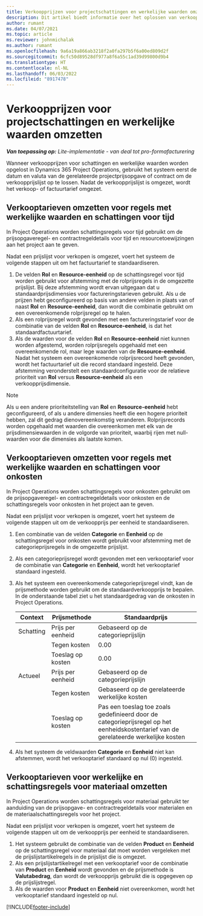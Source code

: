 ```yaml
---
title: Verkoopprijzen voor projectschattingen en werkelijke waarden omzetten
description: Dit artikel biedt informatie over het oplossen van verkoopprijzen bij projectramingen en werkelijke projectwaarden.
author: rumant
ms.date: 04/07/2021
ms.topic: article
ms.reviewer: johnmichalak
ms.author: rumant
ms.openlocfilehash: 9a6a19a866ab3218f2a0fa297b5f6a00ed809d2f
ms.sourcegitcommit: 6cfc50d89528df977a8f6a55c1ad39d99800d9b4
ms.translationtype: HT
ms.contentlocale: nl-NL
ms.lasthandoff: 06/03/2022
ms.locfileid: "8917478"
---
```

# <a name="resolve-sales-prices-for-project-estimates-and-actuals"></a>Verkoopprijzen voor projectschattingen en werkelijke waarden omzetten

_**Van toepassing op:** Lite-implementatie - van deal tot pro-formafacturering_

Wanneer verkoopprijzen voor schattingen en werkelijke waarden worden opgelost in Dynamics 365 Project Operations, gebruikt het systeem eerst de datum en valuta van de gerelateerde projectprijsopgave of contract om de verkoopprijslijst op te lossen. Nadat de verkoopprijslijst is omgezet, wordt het verkoop- of factuurtarief omgezet.

## <a name="resolve-sales-rates-on-actual-and-estimate-lines-for-time"></a>Verkooptarieven omzetten voor regels met werkelijke waarden en schattingen voor tijd

In Project Operations worden schattingsregels voor tijd gebruikt om de prijsopgaveregel- en contractregeldetails voor tijd en resourcetoewijzingen aan het project aan te geven.

Nadat een prijslijst voor verkopen is omgezet, voert het systeem de volgende stappen uit om het factuurtarief te standaardiseren.

1. De velden **Rol** en **Resource-eenheid** op de schattingsregel voor tijd worden gebruikt voor afstemming met de rolprijsregels in de omgezette prijslijst. Bij deze afstemming wordt ervan uitgegaan dat u standaardprijsdimensies voor factureringstarieven gebruikt. Als u de prijzen hebt geconfigureerd op basis van andere velden in plaats van of naast **Rol** en **Resource-eenheid**, dan wordt die combinatie gebruikt om een overeenkomende rolprijsregel op te halen.
2. Als een rolprijsregel wordt gevonden met een factureringstarief voor de combinatie van de velden **Rol** en **Resource-eenheid**, is dat het standaardfactuurtarief.
3. Als de waarden voor de velden **Rol** en **Resource-eenheid** niet kunnen worden afgestemd, worden rolprijsregels opgehaald met een overeenkomende rol, maar lege waarden van de **Resource-eenheid**. Nadat het systeem een overeenkomende rolprijsrecord heeft gevonden, wordt het factuurtarief uit die record standaard ingesteld. Deze afstemming veronderstelt een standaardconfiguratie voor de relatieve prioriteit van **Rol** versus **Resource-eenheid** als een verkoopprijsdimensie.

> [!NOTE]
> Als u een andere prioriteitstelling van **Rol** en **Resource-eenheid** hebt geconfigureerd, of als u andere dimensies heeft die een hogere prioriteit hebben, zal dit gedrag dienovereenkomstig veranderen. Rolprijsrecords worden opgehaald met waarden die overeenkomen met elk van de prijsdimensiewaarden in de volgorde van prioriteit, waarbij rijen met null-waarden voor die dimensies als laatste komen.

## <a name="resolve-sales-rates-on-actual-and-estimate-lines-for-expense"></a>Verkooptarieven omzetten voor regels met werkelijke waarden en schattingen voor onkosten

In Project Operations worden schattingsregels voor onkosten gebruikt om de prijsopgaveregel- en contractregeldetails voor onkosten en de schattingsregels voor onkosten in het project aan te geven.

Nadat een prijslijst voor verkopen is omgezet, voert het systeem de volgende stappen uit om de verkoopprijs per eenheid te standaardiseren.

1. Een combinatie van de velden **Categorie** en **Eenheid** op de schattingsregel voor onkosten wordt gebruikt voor afstemming met de categorieprijsregels in de omgezette prijslijst.
2. Als een categorieprijsregel wordt gevonden met een verkooptarief voor de combinatie van **Categorie** en **Eenheid**, wordt het verkooptarief standaard ingesteld.
3. Als het systeem een overeenkomende categorieprijsregel vindt, kan de prijsmethode worden gebruikt om de standaardverkoopprijs te bepalen. In de onderstaande tabel ziet u het standaardgedrag van de onkosten in Project Operations.

    | Context | Prijsmethode | Standaardprijs |
    | --- | --- | --- |
    | Schatting | Prijs per eenheid | Gebaseerd op de categorieprijslijn |
    | &nbsp; | Tegen kosten | 0.00 |
    | &nbsp; | Toeslag op kosten | 0.00 |
    | Actueel | Prijs per eenheid | Gebaseerd op de categorieprijslijn |
    | &nbsp; | Tegen kosten | Gebaseerd op de gerelateerde werkelijke kosten |
    | &nbsp; | Toeslag op kosten | Pas een toeslag toe zoals gedefinieerd door de categorieprijsregel op het eenheidskostentarief van de gerelateerde werkelijke kosten |

4. Als het systeem de veldwaarden **Categorie** en **Eenheid** niet kan afstemmen, wordt het verkooptarief standaard op nul (0) ingesteld.

## <a name="resolving-sales-rates-on-actual-and-estimate-lines-for-material"></a>Verkooptarieven voor werkelijke en schattingsregels voor materiaal omzetten

In Project Operations worden schattingsregels voor materiaal gebruikt ter aanduiding van de prijsopgave- en contractregeldetails voor materialen en de materiaalschattingsregels voor het project.

Nadat een prijslijst voor verkopen is omgezet, voert het systeem de volgende stappen uit om de verkoopprijs per eenheid te standaardiseren.

1. Het systeem gebruikt de combinatie van de velden **Product** en **Eenheid** op de schattingsregel voor materiaal dat moet worden vergeleken met de prijslijstartikelregels in de prijslijst die is omgezet.
2. Als een prijslijstartikelregel met een verkooptarief voor de combinatie van **Product** en **Eenheid** wordt gevonden en de prijsmethode is **Valutabedrag**, dan wordt de verkoopprijs gebruikt die is opgegeven op de prijslijstregel.
3. Als de waarden voor **Product** en **Eenheid** niet overeenkomen, wordt het verkooptarief standaard ingesteld op nul.

[!INCLUDE[footer-include](../../includes/footer-banner.md)]
